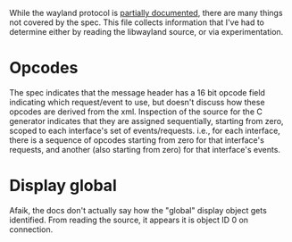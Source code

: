 While the wayland protocol is [partially documented][1], there are many
things not covered by the spec. This file collects information that I've
had to determine either by reading the libwayland source, or
via experimentation.

# Opcodes

The spec indicates that the message header has a 16 bit opcode field
indicating which request/event to use, but doesn't discuss how these
opcodes are derived from the xml. Inspection of the source for the C
generator indicates that they are assigned sequentially, starting from
zero, scoped to each interface's set of events/requests. i.e., for each
interface, there is a sequence of opcodes starting from zero for that
interface's requests, and another (also starting from zero) for that
interface's events.

# Display global

Afaik, the docs don't actually say how the "global" display object gets
identified. From reading the source, it appears it is object ID 0 on
connection.

[1]: https://wayland.freedesktop.org/docs/html/ch04.html
